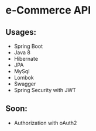 # e-Commerce API

## Usages:
* Spring Boot
* Java 8
* Hibernate
* JPA
* MySql
* Lombok
* Swagger
* Spring Security with JWT

## Soon:
* Authorization with oAuth2
